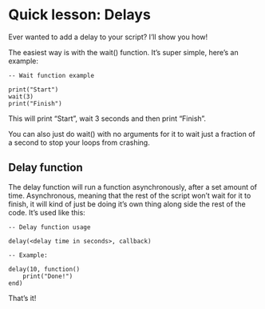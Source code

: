# Quick lesson: Delays

Ever wanted to add a delay to your script? I’ll show you how!

The easiest way is with the wait() function. It’s super simple, here’s an example:

```other
-- Wait function example

print("Start")
wait(3)
print("Finish")
```

This will print “Start”, wait 3 seconds and then print “Finish”.

You can also just do wait() with no arguments for it to wait just a fraction of a second to stop your loops from crashing.

## Delay function

The delay function will run a function asynchronously, after a set amount of time. Asynchronous, meaning that the rest of the script won’t wait for it to finish, it will kind of just be doing it’s own thing along side the rest of the code. It’s used like this:

```other
-- Delay function usage

delay(<delay time in seconds>, callback)

-- Example:

delay(10, function()
	print("Done!")
end)
```

That’s it!

